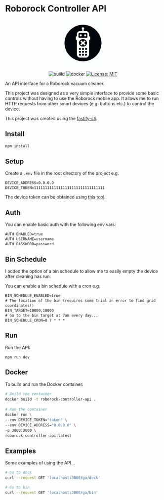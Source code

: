 # Roborock Controller API

<div align="center">
    <img
      src="https://github.com/atheius/roborock-controller-api/raw/HEAD/logo.jpeg"
      width="150"
      height="auto"
    />
</div>

<div align="center">

![buiild](https://github.com/atheius/roborock-controller-api/actions/workflows/main.yml/badge.svg) ![docker](https://img.shields.io/docker/v/atheius/roborock-controller-api) [![License: MIT](https://img.shields.io/badge/License-MIT-yellow.svg)](https://opensource.org/licenses/MIT)

</div>

An API interface for a Roborock vacuum cleaner.

This project was designed as a very simple interface to provide some basic controls without having to use the Roborock mobile app. It allows me to run HTTP requests from other smart devices (e.g. buttons etc.) to control the device.

This project was created using the [fastify-cli](https://github.com/fastify/fastify-cli).

## Install

```sh
npm install
```

## Setup

Create a `.env` file in the root directory of the project e.g.

```
DEVICE_ADDRESS=0.0.0.0
DEVICE_TOKEN=11111111111111111111111111111111
```

The device token can be obtained using [this tool](https://github.com/Maxmudjon/Get_MiHome_devices_token).

## Auth

You can enable basic auth with the following env vars:

```
AUTH_ENABLED=true
AUTH_USERNAME=username
AUTH_PASSWORD=password
```

## Bin Schedule

I added the option of a bin schedule to allow me to easily empty the device after cleaning has run.

You can enable a bin schedule with a cron e.g.

```
BIN_SCHEDULE_ENABLED=true
# The location of the bin (requires some trial an error to find grid coordinates!)
BIN_TARGET=10000,10000
# Go to the bin target at 7am every day...
BIN_SCHEDULE_CRON=0 7 * * *
```

## Run

Run the API:

```
npm run dev
```

## Docker

To build and run the Docker container:

```sh
# Build the container
docker build -t roborock-controller-api .

# Run the container
docker run \
--env DEVICE_TOKEN="token" \
--env DEVICE_ADDRESS="0.0.0.0" \
-p 3000:3000 \
roborock-controller-api:latest
```

## Examples

Some examples of using the API...

```sh
# Go to dock
curl --request GET 'localhost:3000/go/dock'
```

```sh
# Go to bin
curl --request GET 'localhost:3000/go/bin'
```

